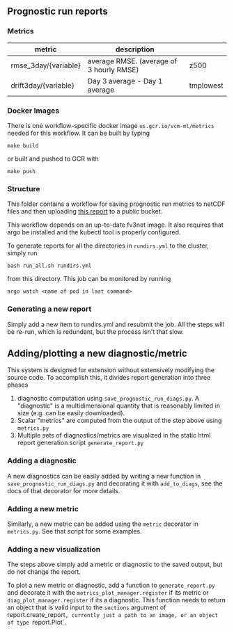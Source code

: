 ## Prognostic run reports

### Metrics

| metric |  description| |
|-|-|-|
|rmse_3day/{variable} | average RMSE. (average of 3 hourly RMSE)| z500 |
|drift3day/{variable} |  Day 3 average - Day 1 average | tmplowest |

### Docker Images

There is one workflow-specific docker image `us.gcr.io/vcm-ml/metrics` needed for this workflow. It can be built by typing
    
    make build

or built and pushed to GCR with

    make push

### Structure

This folder contains a workflow for saving prognostic run metrics to netCDF
files and then uploading [this report][1] to a public bucket. 

This workflow depends on an up-to-date fv3net image. It also requires that argo be installed and the kubectl tool is properly configured.

To generate reports for all the directories in `rundirs.yml` to the cluster,
simply run

    bash run_all.sh rundirs.yml

from this directory. This job can be monitored by running

    argo watch <name of pod in last command>

### Generating a new report

Simply add a new item to rundirs.yml and resubmit the job. All the steps will be
re-run, which is redundant, but the process isn't that slow.

[1]: http://storage.googleapis.com/vcm-ml-public/experiments-2020-03/prognostic_run_diags/combined.html

## Adding/plotting a new diagnostic/metric

This system is designed for extension without extensively modifying the
source code. To accomplish this, it divides report generation into three
phases

1. diagnostic computation using `save_prognostic_run_diags.py`. A "diagnostic" is a multidimensional quantity 
   that is reasonably limited in size (e.g. can be easily downloaded).
1. Scalar "metrics" are computed from the output of the step above using `metrics.py`
1. Multiple sets of diagnostics/metrics are visualized in the static html report 
   generation script `generate_report.py`

### Adding a diagnostic

A new diagnostics can be easily added by writing a new function in
`save_prognostic_run_diags.py` and decorating it with `add_to_diags`, see the
docs of that decorator for more details.

### Adding a new metric

Similarly, a new metric can be added using the `metric` decorator in `metrics.py`. See that script for some examples.

### Adding a new visualization

The steps above simply add a metric or diagnostic to the saved output, but do
not change the report.

To plot a new metric or diagnostic, add a function to `generate_report.py`
and decorate it with the `metrics_plot_manager.register` if its metric or
`diag_plot_manager.register` if its a diagnostic. This function needs to
return an object that is valid input to the `sections` argument of
report.create_report`, currently just a path to an image, or an object of
type `report.Plot`.